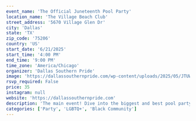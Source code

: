 ```yaml
---
event_name: 'The Official Juneteenth Pool Party'
location_name: 'The Village Beach Club'
street_address: '5670 Village Glen Dr'
city: 'Dallas'
state: 'TX'
zip_code: '75206'
country: 'US'
start_date: '6/21/2025'
start_time: '4:00 PM'
end_time: '9:00 PM'
time_zone: 'America/Chicago'
organizer: 'Dallas Southern Pride'
image: 'https://dallassouthernpride.com/wp-content/uploads/2025/05/JTUW-Pool-600x600.png'
rsvp_required: False
price: 35
instagram: null
website: 'https://dallassouthernpride.com'
description: 'The main event! Dive into the biggest and best pool party of the year at our new venue, The Village Beach Club. Featuring hottest DJs, sexiest dancers, a swim-up bar, and luxury cabanas.'
categories: ['Party', 'LGBTQ+', 'Black Community']
---
```

